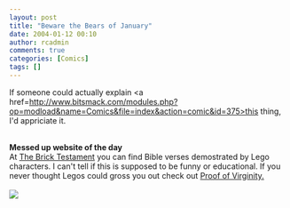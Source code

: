 ```yaml
---
layout: post
title: "Beware the Bears of January"
date: 2004-01-12 00:10
author: rcadmin
comments: true
categories: [Comics]
tags: []
---
```

If someone could actually explain <a href=http://www.bitsmack.com/modules.php?op=modload&name=Comics&file=index&action=comic&id=375>this thing,</a> I'd appriciate it.
<br />

<br />
<b>Messed up website of the day</b>
<br />
At <a href=http://www.thereverend.com/brick_testament/>The Brick Testament</a> you can find Bible verses demostrated by Lego characters. I can't tell if this is supposed to be funny or educational. If you never thought Legos could gross you out check out <a href=http://www.thereverend.com/brick_testament/the_law/proof_of_virginity/dt22_13.html>Proof of Virginity.</a><Br><br><!--more--><img src='http://dl.bitsmack.com/comics/20040112.gif' alt'' />
